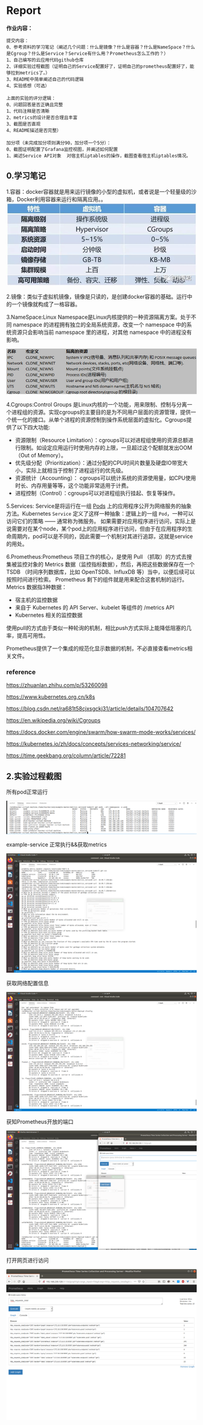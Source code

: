 # Report

**作业内容：**
```
提交内容：
0、参考资料的学习笔记（阐述几个问题：什么是镜像？什么是容器？什么是NameSpace？什么是Cgroup？什么是Service？Service有什么用？Prometheus怎么工作的？）
1、自己编写的云应用代码github仓库
2、详细实验过程截图（证明自己的Service配置好了，证明自己的prometheus配置好了，能够拉到metrics了。）
3、README中简单阐述自己的代码逻辑
4、实验感想（可选）

上面的实验的评分逻辑：
0、问题回答是否正确且完整
1、代码注释是否清晰
2、metrics的设计是否合理且丰富
3、截图是否直观
4、README描述是否完整）

加分项（未完成加分项则满分90，加分项一个5分）：
0、截图证明配置了Grafana监控视图，并阐述如何配置
1、阐述Service API对象  对宿主机iptables的操作，截图查看宿主机iptables情况。
```
## 0.学习笔记
1.容器：docker容器就是用来运行镜像的小型的虚拟机，或者说是一个轻量级的沙箱，Docker利用容器来运行和隔离应用。。
![](img/q1.jpg)

2.镜像：类似于虚拟机镜像，镜像是只读的，是创建docker容器的基础。运行中的一个镜像就构成了一格容器。

3.NameSpace:Linux Namespace是Linux内核提供的一种资源隔离方案。处于不同 namespace 的进程拥有独立的全局系统资源，改变一个  namespace 中的系统资源只会影响当前 namespace 里的进程，对其他 namespace 中的进程没有影响。

![](img/q2.png)

4.Cgroups:Control Groups 是Linux内核的一个功能，用来限制、控制与分离一个进程组的资源。实现cgroups的主要目的是为不同用户层面的资源管理，提供一个统一化的接口。从单个进程的资源控制到操作系统层面的虚拟化。Cgroups提供了以下四大功能:

- 资源限制（Resource Limitation）：cgroups可以对进程组使用的资源总额进行限制。如设定应用运行时使用内存的上限，一旦超过这个配额就发出OOM（Out of Memory）。
- 优先级分配（Prioritization）：通过分配的CPU时间片数量及硬盘IO带宽大小，实际上就相当于控制了进程运行的优先级。
- 资源统计（Accounting）： cgroups可以统计系统的资源使用量，如CPU使用时长、内存用量等等，这个功能非常适用于计费。
- 进程控制（Control）：cgroups可以对进程组执行挂起、恢复等操作。

5.Services: Service是将运行在一组 [Pods](https://kubernetes.io/docs/concepts/workloads/pods/pod-overview/) 上的应用程序公开为网络服务的抽象方法。Kubernetes `Service` 定义了这样一种抽象：逻辑上的一组 `Pod`，一种可以访问它们的策略 —— 通常称为微服务。 如果需要对应用程序进行访问，实际上是说需要对在某个node，某个pod上的应用程序进行访问，但由于在应用程序的生命周期内，pod可以是不同的，因此需要一个机制对其进行追踪，这就是service的用处。

6.Prometheus:Prometheus 项目工作的核心，是使用 Pull （抓取）的方式去搜集被监控对象的 Metrics 数据（监控指标数据），然后，再把这些数据保存在一个 TSDB （时间序列数据库，比如 OpenTSDB、InfluxDB 等）当中，以便后续可以按照时间进行检索。 Prometheus 剩下的组件就是用来配合这套机制的运行。Metrics 数据指3种数据：
- 宿主机的监控数据
- 来自于 Kubernetes 的 API Server、kubelet 等组件的 /metrics API
- Kubernetes 相关的监控数据

使用pull的方式由于类似一种轮询的机制，相比push方式实际上能降低阻塞的几率，提高可用性。

Prometheus提供了一个集成的规范化显示数据的机制，不必直接查看metrics相关文件。

### reference
https://zhuanlan.zhihu.com/p/53260098

https://www.kubernetes.org.cn/k8s

https://blog.csdn.net/ra681t58cjxsgckj31/article/details/104707642

https://en.wikipedia.org/wiki/Cgroups

https://docs.docker.com/engine/swarm/how-swarm-mode-works/services/

https://kubernetes.io/zh/docs/concepts/services-networking/service/

https://time.geekbang.org/column/article/72281


## 2.实验过程截图

所有pod正常运行

![](img/2.png)

example-service 正常执行&&获取metrics

![](img/9.png)

获取网络配置信息

![](img/7.png)

获知Prometheus开放的端口

![](img/5.png)

打开网页进行访问

![](img/4.png)

